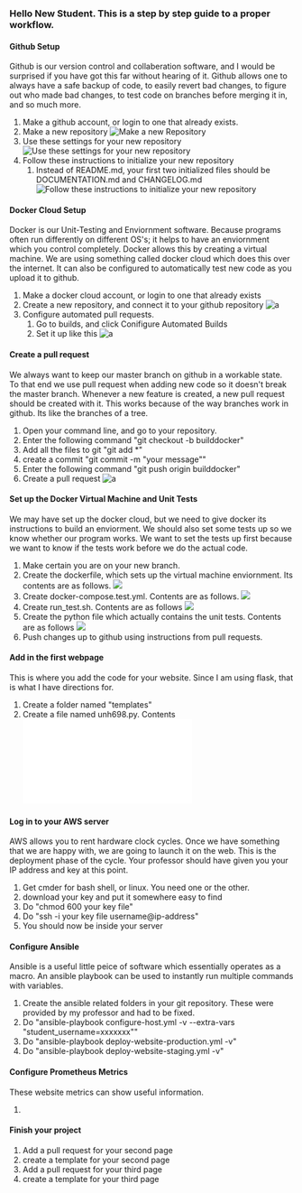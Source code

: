 ### Hello New Student. This is a step by step guide to a proper workflow.

#### Github Setup
Github is our version control and collaberation software, and I would be surprised if you have got this far without hearing of it.
Github allows one to always have a safe backup of code, to easily revert bad changes, to figure out who made bad changes, to test code on branches before merging it in, and so much more.

1. Make a github account, or login to one that already exists.
1. Make a new repository 
![Make a new Repository](/images/new_repository.PNG)
1. Use these settings for your new repository
![Use these settings for your new repository](/images/new_repository_settings.PNG)
1. Follow these instructions to initialize your new repository
	1. Instead of README.md, your first two initialized files should be DOCUMENTATION.md and CHANGELOG.md
![Follow these instructions to initialize your new repository](/images/new_repository_instructions.PNG)

#### Docker Cloud Setup
Docker is our Unit-Testing and Enviornment software. Because programs often run differently on different OS's; it helps to have an enviornment which you control completely. Docker allows this by creating a virtual machine.
We are using something called docker cloud which does this over the internet. It can also be configured to automatically test new code as you upload it to github.

1. Make a docker cloud account, or login to one that already exists
1. Create a new repository, and connect it to your github repository
![a](/images/docker_connect.PNG)
1. Configure automated pull requests.
	1. Go to builds, and click Conifigure Automated Builds
	1. Set it up like this
![a](/images/docker_autobuild.PNG)

#### Create a pull request
We always want to keep our master branch on github in a workable state. To that end we use pull request when adding new code so it doesn't break the master branch. Whenever a new feature is created, a new pull request should be created with it.
This works because of the way branches work in github. Its like the branches of a tree.

1. Open your command line, and go to your repository.
1. Enter the following command "git checkout -b builddocker"
1. Add all the files to git "git add *"
1. create a commit "git commit -m "your message""
1. Enter the following command "git push origin builddocker"
1. Create a pull request
![a](/images/Pull_Request)

#### Set up the Docker Virtual Machine and Unit Tests
We may have set up the docker cloud, but we need to give docker its instructions to build an enviorment.
We should also set some tests up so we know whether our program works.
We want to set the tests up first because we want to know if the tests work before we do the actual code.

1. Make certain you are on your new branch.
1. Create the dockerfile, which sets up the virtual machine enviornment. Its contents are as follows.
![](/images/Dockerfile.PNG)
1. Create docker-compose.test.yml. Contents are as follows.
![](/images/Compose.PNG)
1. Create run_test.sh. Contents are as follows
![](/images/Run_Tests.PNG)
1. Create the python file which actually contains the unit tests. Contents are as follows
![](/images/test.PNG)
1. Push changes up to github using instructions from pull requests.

#### Add in the first webpage
This is where you add the code for your website. Since I am using flask, that is what I have directions for.
1. Create a folder named "templates"
1. Create a file named unh698.py. Contents
![a](/images/unh698.py)

#### Log in to your AWS server
AWS allows you to rent hardware clock cycles. Once we have something that we are happy with, we are going to launch it on the web.
This is the deployment phase of the cycle.
Your professor should have given you your IP address and key at this point.

1. Get cmder for bash shell, or linux. You need one or the other.
1. download your key and put it somewhere easy to find
1. Do "chmod 600 your key file"
1. Do "ssh -i your key file username@ip-address"
1. You should now be inside your server

#### Configure Ansible
Ansible is a useful little peice of software which essentially operates as a macro. An ansible playbook can be used to instantly run multiple commands with variables.

1. Create the ansible related folders in your git repository. These were provided by my professor and had to be fixed.
1. Do "ansible-playbook configure-host.yml -v --extra-vars "student_username=xxxxxxx""
1. Do "ansible-playbook deploy-website-production.yml -v"
1. Do "ansible-playbook deploy-website-staging.yml -v"

#### Configure Prometheus Metrics
These website metrics can show useful information.

1.

#### Finish your project
1. Add a pull request for your second page
1. create a template for your second page
1. Add a pull request for your third page
1. create a template for your third page




